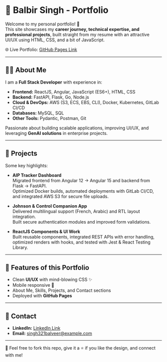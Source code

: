 # 🌟 Balbir Singh - Portfolio

Welcome to my personal portfolio! 🚀  
This site showcases my **career journey, technical expertise, and professional projects**, built straight from my resume with an attractive UI/UX using HTML, CSS, and a bit of JavaScript.

🌐 Live Portfolio: [GitHub Pages Link](https://<your-username>.github.io/<repo-name>/)

---

## 👨‍💻 About Me
I am a **Full Stack Developer** with experience in:
- **Frontend:** ReactJS, Angular, JavaScript (ES6+), HTML, CSS
- **Backend:** FastAPI, Flask, Go, Node.js
- **Cloud & DevOps:** AWS (S3, ECS, EBS, CLI), Docker, Kubernetes, GitLab CI/CD
- **Databases:** MySQL, SQL
- **Other Tools:** Pydantic, Postman, Git

Passionate about building scalable applications, improving UI/UX, and leveraging **GenAI solutions** in enterprise projects.

---

## 📂 Projects
Some key highlights:
- **AIP Tracker Dashboard**  
  Migrated frontend from Angular 12 → Angular 15 and backend from Flask → FastAPI.  
  Optimized Docker builds, automated deployments with GitLab CI/CD, and integrated AWS S3 for secure file uploads.

- **Johnson & Control Companion App**  
  Delivered multilingual support (French, Arabic) and RTL layout integration.  
  Built secure authentication modules and improved form validations.

- **ReactJS Components & UI Work**  
  Built reusable components, integrated REST APIs with error handling, optimized renders with hooks, and tested with Jest & React Testing Library.

---

## 🚀 Features of this Portfolio
- Clean **UI/UX** with mind-blowing CSS ✨
- Mobile responsive 📱
- About Me, Skills, Projects, and Contact sections
- Deployed with **GitHub Pages**

---

## 📧 Contact
- **LinkedIn:** [LinkedIn Link]([https://www.linkedin.com/in/your-profile/](https://www.linkedin.com/in/balbir-singh-52446a191/))
- **Email:** singh321balveer@example.com

---

🔗 Feel free to fork this repo, give it a ⭐ if you like the design, and connect with me!
